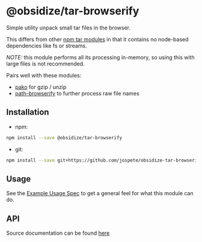 # @obsidize/tar-browserify

Simple utility unpack small tar files in the browser.

This differs from other [npm tar modules](https://www.npmjs.com/search?q=tar) in that it contains no node-based dependencies like fs or streams.

*NOTE:* this module performs all its processing in-memory, so using this with large files is not recommended.

Pairs well with these modules:
- [pako](https://www.npmjs.com/package/pako) for gzip / unzip
- [path-browserify](https://www.npmjs.com/package/path-browserify) to further process raw file names

## Installation

- npm:

```bash
npm install --save @obsidize/tar-browserify
```

- git:

```bash
npm install --save git+https://github.com/jospete/obsidize-tar-browserify.git
```

## Usage

See the [Example Usage Spec](https://github.com/jospete/obsidize-tar-browserify/blob/master/tests/example-usage.spec.ts) to get a general feel for what this module can do.

## API

Source documentation can be found [here](https://jospete.github.io/obsidize-tar-browserify/)